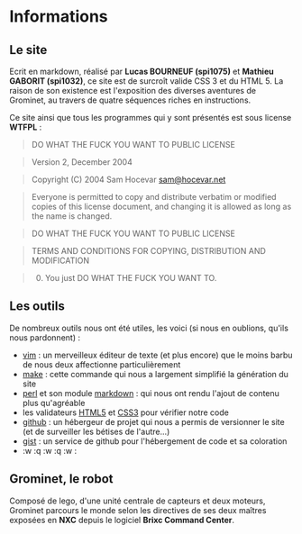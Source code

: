 Informations
============

## Le site

Ecrit en markdown, réalisé par __Lucas BOURNEUF (spi1075)__ et __Mathieu GABORIT (spi1032)__, ce site est de surcroît valide CSS 3 et du HTML 5.
La raison de son existence est l'exposition des diverses aventures de Grominet, au travers de quatre séquences riches en instructions.

Ce site ainsi que tous les programmes qui y sont présentés est sous license __WTFPL__ :


> DO WHAT THE FUCK YOU WANT TO PUBLIC LICENSE

> Version 2, December 2004

> Copyright (C) 2004 Sam Hocevar <sam@hocevar.net>

> Everyone is permitted to copy and distribute verbatim or modified
> copies of this license document, and changing it is allowed as long
> as the name is changed.

> DO WHAT THE FUCK YOU WANT TO PUBLIC LICENSE

> TERMS AND CONDITIONS FOR COPYING, DISTRIBUTION AND MODIFICATION

> 0. You just DO WHAT THE FUCK YOU WANT TO.


## Les outils

De nombreux outils nous ont été utiles, les voici (si nous en oublions, qu'ils nous pardonnent) :

- [vim](http://www.vim.org) : un merveilleux éditeur de texte (et plus encore) que le moins barbu de nous deux affectionne particulièrement
- [make](http://www.gnu.org/software/make/) : cette commande qui nous a largement simplifié la génération du site
- [perl](http://www.perl.org) et son module [markdown](http://daringfireball.net/projects/markdown/) : qui nous ont rendu l'ajout de contenu plus qu'agréable
- les validateurs [HTML5](http://fr.wikipedia.org/wiki/HTML5) et [CSS3](http://fr.wikipedia.org/wiki/CSS3#CSS3) pour vérifier notre code
- [github](https://github.com) : un hébergeur de projet qui nous a permis de versionner le site (et de surveiller les bétises de l'autre...)
- [gist](http://gist.github.com) : un service de github pour l'hébergement de code et sa coloration
- :w
:q
:w
:q
:w
:

## Grominet, le robot

Composé de lego, d'une unité centrale de capteurs et deux moteurs, 
Grominet parcours le monde selon les directives de ses deux maîtres exposées en __NXC__ depuis le logiciel __Brixc Command Center__.
